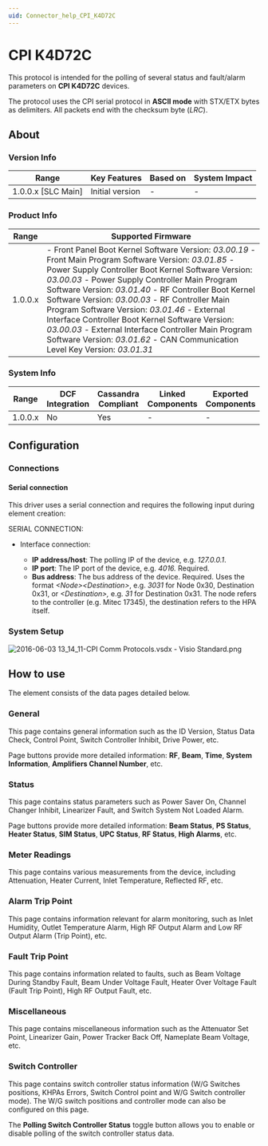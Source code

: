 ```yaml
---
uid: Connector_help_CPI_K4D72C
---
```


# CPI K4D72C

This protocol is intended for the polling of several status and fault/alarm parameters on **CPI K4D72C** devices.

The protocol uses the CPI serial protocol in **ASCII mode** with STX/ETX bytes as delimiters. All packets end with the checksum byte (*LRC*).

## About

### Version Info

| **Range**            | **Key Features** | **Based on** | **System Impact** |
|----------------------|------------------|--------------|-------------------|
| 1.0.0.x \[SLC Main\] | Initial version  | \-           | \-                |

### Product Info

| **Range** | **Supported Firmware**                                                                                                                                                                                                                                                                                                                                                                                                                                                                                                                                                   |
|-----------|--------------------------------------------------------------------------------------------------------------------------------------------------------------------------------------------------------------------------------------------------------------------------------------------------------------------------------------------------------------------------------------------------------------------------------------------------------------------------------------------------------------------------------------------------------------------------|
| 1.0.0.x   | \- Front Panel Boot Kernel Software Version: *03.00.19* - Front Main Program Software Version: *03.01.85* - Power Supply Controller Boot Kernel Software Version: *03.00.03* - Power Supply Controller Main Program Software Version: *03.01.40* - RF Controller Boot Kernel Software Version: *03.00.03* - RF Controller Main Program Software Version: *03.01.46* - External Interface Controller Boot Kernel Software Version: *03.00.03* - External Interface Controller Main Program Software Version: *03.01.62* - CAN Communication Level Key Version: *03.01.31* |

### System Info

| **Range** | **DCF Integration** | **Cassandra Compliant** | **Linked Components** | **Exported Components** |
|-----------|---------------------|-------------------------|-----------------------|-------------------------|
| 1.0.0.x   | No                  | Yes                     | \-                    | \-                      |

## Configuration

### Connections

#### Serial connection

This driver uses a serial connection and requires the following input during element creation:

SERIAL CONNECTION:

- Interface connection:

  - **IP address/host**: The polling IP of the device, e.g. *127.0.0.1*.
  - **IP port**: The IP port of the device, e.g. *4016.* Required.
  - **Bus address**: The bus address of the device. Required. Uses the format *\<Node\>\<Destination\>*, e.g. *3031* for Node 0x30, Destination 0x31, or *\<Destination\>,* e.g. *31* for Destination 0x31. The node refers to the controller (e.g. Mitec 17345), the destination refers to the HPA itself.

### System Setup

![2016-06-03 13_14_11-CPI Comm Protocols.vsdx - Visio Standard.png](~/connector-help/images/CPI_K4D72C_2016-06-03_13_14_11-CPI_Comm_Protocols.vsdx_-_Visio_Standard.png)

## How to use

The element consists of the data pages detailed below.

### General

This page contains general information such as the ID Version, Status Data Check, Control Point, Switch Controller Inhibit, Drive Power, etc.

Page buttons provide more detailed information: **RF**, **Beam**, **Time**, **System Information**, **Amplifiers Channel Number**, etc.

### Status

This page contains status parameters such as Power Saver On, Channel Changer Inhibit, Linearizer Fault, and Switch System Not Loaded Alarm.

Page buttons provide more detailed information: **Beam Status**, **PS Status**, **Heater Status**, **SIM Status**, **UPC Status**, **RF Status**, **High Alarms**, etc.

### Meter Readings

This page contains various measurements from the device, including Attenuation, Heater Current, Inlet Temperature, Reflected RF, etc.

### Alarm Trip Point

This page contains information relevant for alarm monitoring, such as Inlet Humidity, Outlet Temperature Alarm, High RF Output Alarm and Low RF Output Alarm (Trip Point), etc.

### Fault Trip Point

This page contains information related to faults, such as Beam Voltage During Standby Fault, Beam Under Voltage Fault, Heater Over Voltage Fault (Fault Trip Point), High RF Output Fault, etc.

### Miscellaneous

This page contains miscellaneous information such as the Attenuator Set Point, Linearizer Gain, Power Tracker Back Off, Nameplate Beam Voltage, etc.

### Switch Controller

This page contains switch controller status information (W/G Switches positions, KHPAs Errors, Switch Control point and W/G Switch controller mode). The W/G switch positions and controller mode can also be configured on this page.

The **Polling Switch Controller Status** toggle button allows you to enable or disable polling of the switch controller status data.
